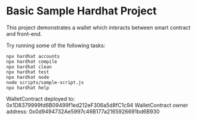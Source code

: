 # Basic Sample Hardhat Project

This project demonstrates a wallet which interacts between smart contract and front-end.

Try running some of the following tasks:

```shell
npx hardhat accounts
npx hardhat compile
npx hardhat clean
npx hardhat test
npx hardhat node
node scripts/sample-script.js
npx hardhat help
```

WalletContract deployed to: 0x1D8379999fd6B09499f1ed212eF306a5d8fC1c94
WalletContract owner address: 0x0d9494732Ae5997c46B177a2165926691bd6B930